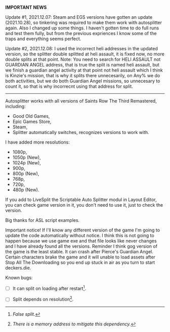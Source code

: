 **IMPORTANT NEWS**

Update #1, 2021.12.07: Steam and EGS versions have gotten an update (2021.10.28), so tinkering was required to make them work with autosplitter again. Also I changed up some things. I haven't gotten time to do full runs and test them fully, but from the previous expriences I know some of the traps and everything seems perfect.

Update #2, 2021.12.08: I used the incorrect heli addresses in the updated version, so the splitter double splitted at heli assault, it is fixed now, no more double splits at that point. Note: You need to search for HELI ASSAULT not GUARDIAN ANGEL address, that is true the split is named heli assault, but we finish a guardian angel activity at that point not heli assault which I think is Kinzie's mission, that is why it splits there unnecesarily, on Any% we do both activities, but we do both Guardian Angel missions, so unnecesary to count it, so that is why incorrecnt using that address for split.

<hr>
 
Autosplitter works with all versions of Saints Row The Third Remastered, including:

- Good Old Games,
- Epic Games Store,
- Steam,
- Splitter automatically switches, recognizes versions to work with.

I have added more resolutions:

- 1080p,
- 1050p (New),
- 1024p (New),
- 900p,
- 800p (New),
- 768p,
- 720p,
- 480p (New).

If you add to LiveSplit the Scriptable Auto Splitter modul in Layout Editor, you can check game version in it, you don't need to use it, just to check the version.

Big thanks for ASL script examples.

Important notice! If I'll know any different version of the game I'm going to update the code automatically without notice. I think this is not going to happen because we use game exe and that file looks like never changes and I have already found all the versions. Reminder I think gog version of the game is the least stable. It can crash after Pierce's Guardian Angel. Certain characters brake the game and it will unable to load assets after Stop All The Downloading so you end up stuck in air as you turn to start deckers.die.

Known bugs:
- [ ] It can split on loading after restart[^1].

- [ ] Split depends on resolution[^2].

[^1]: *False split.*
[^2]: *There is a memory address to mitigate this dependency.*

